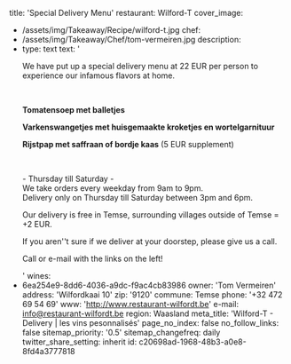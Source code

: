 title: 'Special Delivery Menu'
restaurant: Wilford-T
cover_image:
  - /assets/img/Takeaway/Recipe/wilford-t.jpg
chef:
  - /assets/img/Takeaway/Chef/tom-vermeiren.jpg
description:
  -
    type: text
    text: '<p>We have put up a special delivery menu at 22 EUR per person to experience our infamous flavors at home.<br></p><p><br></p><p><b>Tomatensoep met balletjes</b></p><p><b>Varkenswangetjes met huisgemaakte kroketjes en wortelgarnituur</b></p><p><b>Rijstpap met saffraan of bordje kaas</b> (5 EUR supplement)</p><p><br></p><p>- Thursday till Saturday -<br>We take orders every weekday from 9am to 9pm.<br>Delivery only on Thursday till Saturday between 3pm and 6pm.&nbsp;</p><p>Our delivery is free in Temse, surrounding villages outside of Temse = +2 EUR.</p><p>If you aren''t sure if we deliver at your doorstep, please give us a call.</p><p>Call or e-mail with the links on the left!</p>'
wines:
  - 6ea254e9-8dd6-4036-a9dc-f9ac4cb83986
owner: 'Tom Vermeiren'
address: 'Wilfordkaai 10'
zip: '9120'
commune: Temse
phone: '+32 472 69 54 69'
www: 'http://www.restaurant-wilfordt.be'
e-mail: info@restaurant-wilfordt.be
region: Waasland
meta_title: 'Wilford-T - Delivery | les vins pesonnalisés'
page_no_index: false
no_follow_links: false
sitemap_priority: '0.5'
sitemap_changefreq: daily
twitter_share_setting: inherit
id: c20698ad-1968-48b3-a0e8-8fd4a3777818
